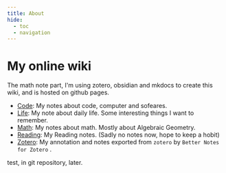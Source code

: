 ```yaml
---
title: About
hide:
  - toc
  - navigation
---
```

# My online wiki
The math note part, I'm using zotero, obsidian and mkdocs to create this wiki, and is hosted on github pages.

<!-- - [About](/wiki/About/index): More details about this wiki. -->
- [Code](/wiki/code): My notes about code, computer and sofeares.
- [Life](/wiki/life): My note about daily life. Some interesting things I want to remember.
- [Math](/wiki/math): My notes about math. Mostly about Algebraic Geometry.
- [Reading](/wiki/reading): My Reading notes. (Sadly no notes now, hope to keep a hobit)
- [Zotero](/wiki/zotero): My annotation and notes exported from `zotero` by `Better Notes for Zotero` .

test, in git repository, later.

